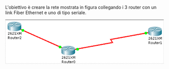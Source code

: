 L'obiettivo è creare la rete mostrata in figura collegando i 3 router con un link Fiber Ethernet e uno di tipo seriale.

![Topo4-1](https://github.com/daniele-moro/katacoda-scenarios/raw/master/PacketTracer/images/es4.1.png)
